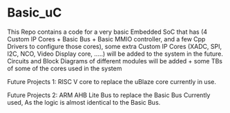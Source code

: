 # Basic_uC
 This Repo contains a code for a very basic Embedded SoC that has (4 Custom IP Cores + Basic Bus + Basic MMIO controller, and a few Cpp Drivers to configure those cores), some extra Custom IP Cores (XADC, SPI, I2C, NCO, Video Display core, .....) will be added to the system in the future.
Circuits and Block Diagrams of different modules will be added + some TBs of some of the cores used in the system

Future Projects 1: RISC V core to replace the uBlaze core currently in use.

Future Projects 2: ARM AHB Lite Bus to replace the Basic Bus Currently used, As the logic is almost identical to the Basic Bus.
